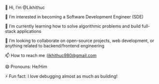 👋 Hi, I’m @Likhithuc

👀 I’m interested in becoming a Software Development Engineer (SDE)

🌱 I’m currently learning how to solve algorithmic problems and build full-stack applications

💞️ I’m looking to collaborate on open-source projects, web development, or anything related to backend/frontend engineering

📫 How to reach me :likhithuc980@gmail.com

😄 Pronouns: He/Him

⚡ Fun fact: I love debugging almost as much as building!
<!---
Likhithuc/Likhithuc is a ✨ special ✨ repository because its `README.md` (this file) appears on your GitHub profile.
You can click the Preview link to take a look at your changes.
--->
